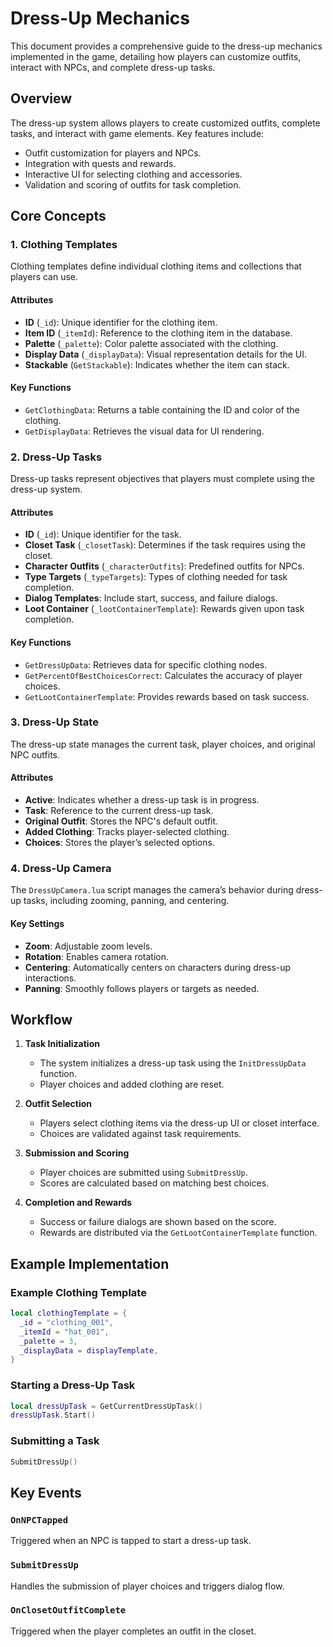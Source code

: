 # Dress-Up Mechanics

This document provides a comprehensive guide to the dress-up mechanics implemented in the game, detailing how players can customize outfits, interact with NPCs, and complete dress-up tasks.

## Overview

The dress-up system allows players to create customized outfits, complete tasks, and interact with game elements. Key features include:

- Outfit customization for players and NPCs.
- Integration with quests and rewards.
- Interactive UI for selecting clothing and accessories.
- Validation and scoring of outfits for task completion.


## Core Concepts

### 1. **Clothing Templates**

Clothing templates define individual clothing items and collections that players can use.

#### Attributes
- **ID** (`_id`): Unique identifier for the clothing item.
- **Item ID** (`_itemId`): Reference to the clothing item in the database.
- **Palette** (`_palette`): Color palette associated with the clothing.
- **Display Data** (`_displayData`): Visual representation details for the UI.
- **Stackable** (`GetStackable`): Indicates whether the item can stack.

#### Key Functions
- `GetClothingData`: Returns a table containing the ID and color of the clothing.
- `GetDisplayData`: Retrieves the visual data for UI rendering.

### 2. **Dress-Up Tasks**

Dress-up tasks represent objectives that players must complete using the dress-up system.

#### Attributes
- **ID** (`_id`): Unique identifier for the task.
- **Closet Task** (`_closetTask`): Determines if the task requires using the closet.
- **Character Outfits** (`_characterOutfits`): Predefined outfits for NPCs.
- **Type Targets** (`_typeTargets`): Types of clothing needed for task completion.
- **Dialog Templates**: Include start, success, and failure dialogs.
- **Loot Container** (`_lootContainerTemplate`): Rewards given upon task completion.

#### Key Functions
- `GetDressUpData`: Retrieves data for specific clothing nodes.
- `GetPercentOfBestChoicesCorrect`: Calculates the accuracy of player choices.
- `GetLootContainerTemplate`: Provides rewards based on task success.

### 3. **Dress-Up State**

The dress-up state manages the current task, player choices, and original NPC outfits.

#### Attributes
- **Active**: Indicates whether a dress-up task is in progress.
- **Task**: Reference to the current dress-up task.
- **Original Outfit**: Stores the NPC's default outfit.
- **Added Clothing**: Tracks player-selected clothing.
- **Choices**: Stores the player’s selected options.

### 4. **Dress-Up Camera**

The `DressUpCamera.lua` script manages the camera’s behavior during dress-up tasks, including zooming, panning, and centering.

#### Key Settings
- **Zoom**: Adjustable zoom levels.
- **Rotation**: Enables camera rotation.
- **Centering**: Automatically centers on characters during dress-up interactions.
- **Panning**: Smoothly follows players or targets as needed.

## Workflow

1. **Task Initialization**
   - The system initializes a dress-up task using the `InitDressUpData` function.
   - Player choices and added clothing are reset.

2. **Outfit Selection**
   - Players select clothing items via the dress-up UI or closet interface.
   - Choices are validated against task requirements.

3. **Submission and Scoring**
   - Player choices are submitted using `SubmitDressUp`.
   - Scores are calculated based on matching best choices.

4. **Completion and Rewards**
   - Success or failure dialogs are shown based on the score.
   - Rewards are distributed via the `GetLootContainerTemplate` function.

## Example Implementation

### Example Clothing Template
```lua
local clothingTemplate = {
  _id = "clothing_001",
  _itemId = "hat_001",
  _palette = 3,
  _displayData = displayTemplate,
}
```

### Starting a Dress-Up Task
```lua
local dressUpTask = GetCurrentDressUpTask()
dressUpTask.Start()
```

### Submitting a Task
```lua
SubmitDressUp()
```

## Key Events

### `OnNPCTapped`
Triggered when an NPC is tapped to start a dress-up task.

### `SubmitDressUp`
Handles the submission of player choices and triggers dialog flow.

### `OnClosetOutfitComplete`
Triggered when the player completes an outfit in the closet.